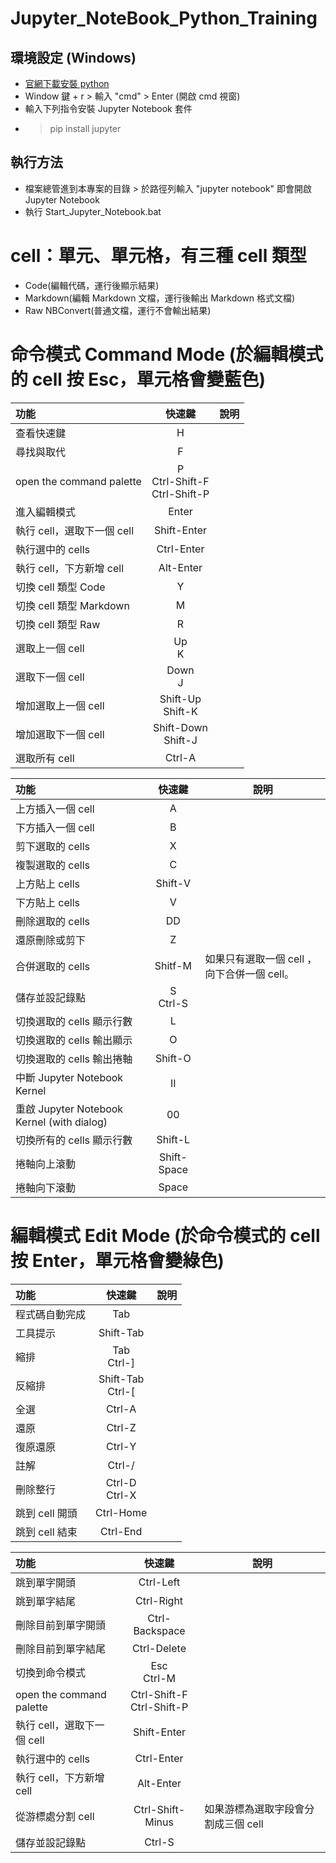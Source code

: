 # Jupyter_NoteBook_Python_Training


## 環境設定 (Windows)
- [官網下載安裝 python](https://www.python.org/downloads/)
- Window 鍵 + r > 輸入 "cmd" > Enter (開啟 cmd 視窗)
- 輸入下列指令安裝 Jupyter Notebook 套件
- >pip install jupyter

## 執行方法
- 檔案總管進到本專案的目錄 > 於路徑列輸入 "jupyter notebook" 即會開啟 Jupyter Notebook
- 執行 Start_Jupyter_Notebook.bat

# cell：單元、單元格，有三種 cell 類型
- Code(編輯代碼，運行後顯示結果)
- Markdown(編輯 Markdown 文檔，運行後輸出 Markdown 格式文檔)
- Raw NBConvert(普通文檔，運行不會輸出結果)

# 命令模式 Command Mode (於編輯模式的 cell 按 Esc，單元格會變藍色)


| 功能 | 快速鍵 | 說明
| :--- | :---------: | ---
| 查看快速鍵 | H | 
| 尋找與取代 | F | 
| open the command palette| P<br>Ctrl-Shift-F<br>Ctrl-Shift-P |
| 進入編輯模式 | Enter |
| 執行 cell，選取下一個 cell | Shift-Enter |
| 執行選中的 cells | Ctrl-Enter |
| 執行 cell，下方新增 cell | Alt-Enter |
| 切換 cell 類型 Code | Y |
| 切換 cell 類型 Markdown | M |
| 切換 cell 類型 Raw | R |
| 選取上一個 cell | Up<br>K |
| 選取下一個 cell | Down<br>J |
| 增加選取上一個 cell | Shift-Up<br>Shift-K |
| 增加選取下一個 cell | Shift-Down<br>Shift-J |
| 選取所有 cell | Ctrl-A |

| 功能 | 快速鍵 | 說明
| :--- | :---------: | ---
| 上方插入一個 cell | A |
| 下方插入一個 cell | B |
| 剪下選取的 cells | X |
| 複製選取的 cells | C |
| 上方貼上 cells | Shift-V |
| 下方貼上 cells | V |
| 刪除選取的 cells | DD |
| 還原刪除或剪下 | Z |
| 合併選取的 cells | Shitf-M | 如果只有選取一個 cell ，向下合併一個 cell。 |
| 儲存並設記錄點 | S<br>Ctrl-S |
| 切換選取的 cells 顯示行數 | L |
| 切換選取的 cells 輸出顯示 | O |
| 切換選取的 cells 輸出捲軸 | Shift-O |
| 中斷 Jupyter Notebook Kernel | II |
| 重啟 Jupyter Notebook Kernel (with dialog) | 00 |
| 切換所有的 cells 顯示行數 | Shift-L |
| 捲軸向上滾動 | Shift-Space |
| 捲軸向下滾動 | Space |




# 編輯模式 Edit Mode (於命令模式的 cell 按 Enter，單元格會變綠色)

| 功能 | 快速鍵 | 說明
| :--- | :---------: | ---
| 程式碼自動完成 | Tab |
| 工具提示 | Shift-Tab |
| 縮排 | Tab <br> Ctrl-] |
| 反縮排 | Shift-Tab <br> Ctrl-\[ |
| 全選 | Ctrl-A |
| 還原 | Ctrl-Z |
| 復原還原 | Ctrl-Y |
| 註解 | Ctrl-/ |
| 刪除整行 | Ctrl-D <br> Ctrl-X |
| 跳到 cell 開頭 | Ctrl-Home |
| 跳到 cell 結束 | Ctrl-End |

| 功能 | 快速鍵 | 說明
| :--- | :---------: | ---
| 跳到單字開頭 | Ctrl-Left |
| 跳到單字結尾 | Ctrl-Right |
| 刪除目前到單字開頭 | Ctrl-Backspace |
| 刪除目前到單字結尾 | Ctrl-Delete |
| 切換到命令模式 | Esc <br> Ctrl-M |
| open the command palette| Ctrl-Shift-F<br>Ctrl-Shift-P |
| 執行 cell，選取下一個 cell | Shift-Enter |
| 執行選中的 cells | Ctrl-Enter |
| 執行 cell，下方新增 cell | Alt-Enter |
| 從游標處分割 cell | Ctrl-Shift-Minus | 如果游標為選取字段會分割成三個 cell
| 儲存並設記錄點 | Ctrl-S |



